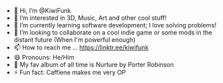 - 👋 Hi, I’m @KiwiFunk
- 👀 I’m interested in 3D, Music, Art and other cool stuff!
- 🌱 I’m currently learning software development; I love solving problems!
- 💞️ I’m looking to collaborate on a cool indie game or some mods in the distant future (When I'm powerful enough)
- 📫 How to reach me ... https://linktr.ee/kiwifunk
- 😄 Pronouns: He/Him
- 🎵 My fav album of all time is Nurture by Porter Robinson
- ⚡ Fun fact: Caffiene makes me very OP

<!---
KiwiFunk/KiwiFunk is a ✨ special ✨ repository because its `README.md` (this file) appears on your GitHub profile.
You can click the Preview link to take a look at your changes.
--->
